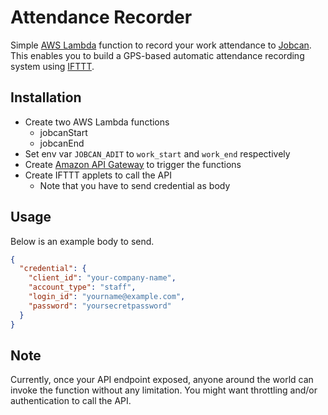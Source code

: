 # Attendance Recorder

Simple [AWS Lambda](https://aws.amazon.com/lambda/) function to record your work attendance to [Jobcan](https://jobcan.ne.jp/).
This enables you to build a GPS-based automatic attendance recording system using [IFTTT](https://ifttt.com).

## Installation

- Create two AWS Lambda functions
  - jobcanStart
  - jobcanEnd
- Set env var `JOBCAN_ADIT` to `work_start` and `work_end` respectively
- Create [Amazon API Gateway](https://aws.amazon.com/api-gateway/) to trigger the functions
- Create IFTTT applets to call the API
  - Note that you have to send credential as body

## Usage

Below is an example body to send.

```json
{
  "credential": {
    "client_id": "your-company-name",
    "account_type": "staff",
    "login_id": "yourname@example.com",
    "password": "yoursecretpassword"
  }
}
```

## Note

Currently, once your API endpoint exposed, anyone around the world can invoke the function without any limitation.
You might want throttling and/or authentication to call the API.


